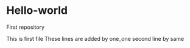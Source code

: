 # Hello-world
First repository

This is first file
These lines are added by one_one
second line by same
